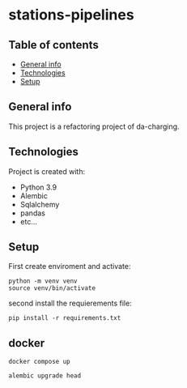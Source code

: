 # stations-pipelines

## Table of contents
* [General info](#general-info)
* [Technologies](#technologies)
* [Setup](#setup)

## General info
This project is a refactoring project of da-charging.
	
## Technologies
Project is created with:
* Python 3.9
* Alembic
* Sqlalchemy 
* pandas
* etc...
	
## Setup
First create enviroment and activate:
```
python -m venv venv
source venv/bin/activate  
```

second install the requierements file:
```
pip install -r requirements.txt  
```

## docker
```
docker compose up  
```

```
alembic upgrade head
```

